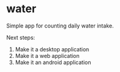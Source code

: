 # water
Simple app for counting daily water intake.

Next steps:
1. Make it a desktop application
2. Make it a web application
3. Make it an android application
